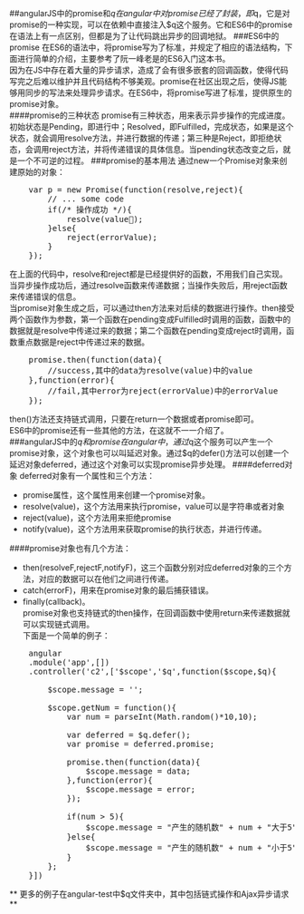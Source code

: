 ##angularJS中的promise和$q
在angular中对promise已经了封装，即$q，它是对promise的一种实现，可以在依赖中直接注入$q这个服务。它和ES6中的promise在语法上有一点区别，但都是为了让代码跳出异步的回调地狱。
###ES6中的promise
在ES6的语法中，将promise写为了标准，并规定了相应的语法结构，下面进行简单的介绍，主要参考了阮一峰老是的ES6入门这本书。  
因为在JS中存在着大量的异步请求，造成了会有很多嵌套的回调函数，使得代码写完之后难以维护并且代码结构不够美观。promise在社区出现之后，使得JS能够用同步的写法来处理异步请求。在ES6中，将promise写进了标准，提供原生的promise对象。  
####promise的三种状态
promise有三种状态，用来表示异步操作的完成进度。初始状态是Pending，即进行中；Resolved，即Fulfilled，完成状态，如果是这个状态，就会调用resolve方法，并进行数据的传递；第三种是Reject，即拒绝状态，会调用reject方法，并将传递错误的具体信息。当pending状态改变之后，就是一个不可逆的过程。
###promise的基本用法
通过new一个Promise对象来创建原始的对象：  
<pre>
	var p = new Promise(function(resolve,reject){
		// ... some code
		if(/* 操作成功 */){
			resolve(value);
		}else{
			reject(errorValue);
		}
	});
</pre>  
在上面的代码中，resolve和reject都是已经提供好的函数，不用我们自己实现。当异步操作成功后，通过resolve函数来传递数据；当操作失败后，用reject函数来传递错误的信息。  
当promise对象生成之后，可以通过then方法来对后续的数据进行操作。then接受两个函数作为参数，第一个函数在pending变成Fulfilled时调用的函数，函数中的数据就是resolve中传递过来的数据；第二个函数在pending变成reject时调用，函数重点数据是reject中传递过来的数据。  
<pre>
	promise.then(function(data){
		//success,其中的data为resolve(value)中的value
	},function(error){
		//fail,其中error为reject(errorValue)中的errorValue
	});
</pre>  
then()方法还支持链式调用，只要在return一个数据或者promise即可。  
ES6中的promise还有一些其他的方法，在这就不一一介绍了。  
###angularJS中的$q和promise
在angular中，通过$q这个服务可以产生一个promise对象，这个对象也可以叫延迟对象。通过$q的defer()方法可以创建一个延迟对象deferred，通过这个对象可以实现promise异步处理。
####deferred对象
deferred对象有一个属性和三个方法：  
 
* promise属性，这个属性用来创建一个promise对象。  
* resolve(value)，这个方法用来执行promise，value可以是字符串或者对象  
* reject(value)，这个方法用来拒绝promise  
* notify(value)，这个方法用来获取promise的执行状态，并进行传递。
  
####promise对象也有几个方法：  
* then(resolveF,rejectF,notifyF)，这三个函数分别对应deferred对象的三个方法，对应的数据可以在他们之间进行传递。  
* catch(errorF)，用来在promise对象的最后捕获错误。
* finally(callback)。  
promise对象也支持链式的then操作，在回调函数中使用return来传递数据就可以实现链式调用。  
下面是一个简单的例子：  
<pre>
	angular
	.module('app',[])
	.controller('c2',['$scope','$q',function($scope,$q){
		
		$scope.message = '';

		$scope.getNum = function(){
			var num = parseInt(Math.random()*10,10);

			var deferred = $q.defer();
			var promise = deferred.promise;

			promise.then(function(data){
				$scope.message = data;
			},function(error){
				$scope.message = error;
			});

			if(num > 5){
				$scope.message = "产生的随机数" + num + "大于5";
			}else{
				$scope.message = "产生的随机数" + num + "小于5";
			}
		};
	}])
</pre>

** 更多的例子在angular-test中$q文件夹中，其中包括链式操作和Ajax异步请求 **
